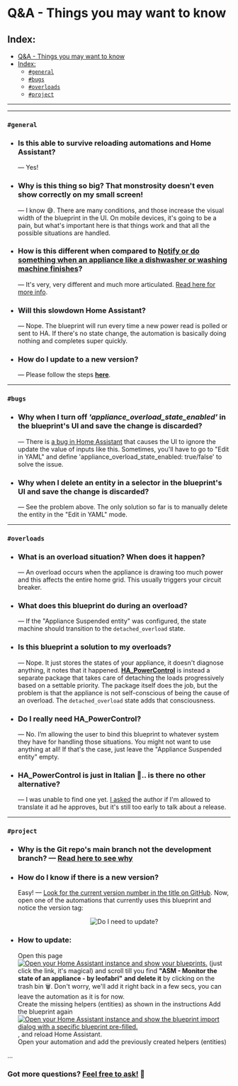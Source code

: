 # Q&A - Things you may want to know

## Index:
  - [Q&A - Things you may want to know](#qa---things-you-may-want-to-know)
  - [Index:](#index)
    - [`#general`](#general)
    - [`#bugs`](#bugs)
    - [`#overloads`](#overloads)
    - [`#project`](#project)

---
---
### `#general`

* ### **Is this able to survive reloading automations and Home Assistant?** 
  —  Yes!

* ### **Why is this thing so big? That monstrosity doesn't even show correctly on my small screen!**
   —  I know 😅. There are many conditions, and those increase the visual width of the blueprint in the UI. On mobile devices, it's going to be a pain, but what's important here is that things work and that all the possible situations are handled.

* ### **How is this different when compared to [Notify or do something when an appliance like a dishwasher or washing machine finishes](https://community.home-assistant.io/t/notify-or-do-something-when-an-appliance-like-a-dishwasher-or-washing-machine-finishes/254841)?** 
  —  It's very, very different and much more articulated. [Read here for more info](https://community.home-assistant.io/t/notify-or-do-something-when-an-appliance-like-a-dishwasher-or-washing-machine-finishes/254841/131?u=leofabri).

* ### **Will this slowdown Home Assistant?** 
  — Nope. The blueprint will run every time a new power read is polled or sent to HA. If there's no state change, the automation is basically doing nothing and completes super quickly.

* ### **How do I update to a new version?** 
  —  Please follow the steps **[here](https://community.home-assistant.io/t/detect-and-monitor-the-status-of-an-appliance-based-on-its-power-consumption-v2-0-0-updated/421670/3)**.

---

### `#bugs`

* ### **Why when I turn off *'appliance_overload_state_enabled'* in the blueprint's UI and save the change is discarded?**
   — There is [a bug in Home Assistant](https://community.home-assistant.io/t/blueprint-booleans-not-saving-after-deployment/440382/2) that causes the UI to ignore the update the value of inputs like this. Sometimes, you'll have to go to "Edit in YAML" and define 'appliance_overload_state_enabled: true/false' to solve the issue.

  
* ### **Why when I delete an entity in a selector in the blueprint's UI and save the change is discarded?**
  — See the problem above. The only solution so far is to manually delete the entity in the "Edit in YAML" mode.

---

### `#overloads`
* ### **What is an overload situation? When does it happen?**
  —  An overload occurs when the appliance is drawing too much power and this affects the entire home grid. This usually triggers your circuit breaker.

* ### **What does this blueprint do during an overload?**
  — If the "Appliance Suspended entity" was configured, the state machine should transition to the `detached_overload` state.
  
* ### **Is this blueprint a solution to my overloads?**
   —  Nope. It just stores the states of your appliance, it doesn't diagnose anything, it notes that it happened. 
  **[HA_PowerControl](https://github.com/andbad/HA_PowerControl)** is instead a separate package that takes care of detaching the loads progressively based on a settable priority. The package itself does the job, but the problem is that the appliance is not self-conscious of being the cause of an overload. The `detached_overload` state adds that consciousness. 

* ### **Do I really need HA_PowerControl?**
  — No. I’m allowing the user to bind this blueprint to whatever system they have for handling those situations. 
  You might not want to use anything at all! If that's the case, just leave the "Appliance Suspended entity" empty.

* ### **HA_PowerControl is just in Italian 🍝.. is there no other alternative?**
  —  I was unable to find one yet. [I asked](https://github.com/andbad/HA_PowerControl/issues/15) the author if I'm allowed to translate it ad he approves, but it's still too early to talk about a release.

---

### `#project`

* ### **Why is the Git repo's main branch not the development branch?** —  [Read here to see why](/Versioning.md)

* ### **How do I know if there is a new version?**
  Easy! — [Look for the current version number in the title on GitHub](https://github.com/leofabri/hassio_appliance-status-monitor#-detect-and-monitor-the-status-of-an-appliance-based-on-its-power-consumption). Now, open one of the automations that currently uses this blueprint and notice the version tag:
  <p align="center">
  <img src="../assets/need-to-update.jpg" alt="Do I need to update?"/>

* ### **How to update:**
  Open this page [![Open your Home Assistant instance and show your blueprints.](https://my.home-assistant.io/badges/blueprints.svg)](https://my.home-assistant.io/redirect/blueprints/) (just click the link, it's magical) and scroll till you find **"ASM - Monitor the state of an appliance - by leofabri"** **and delete it** by clicking on the trash bin 🗑. Don't worry, we'll add it right back in a few secs, you can leave the automation as it is for now. <br>
  Create the missing helpers (entities) as shown in the instructions
  Add the blueprint again [![Open your Home Assistant instance and show the blueprint import dialog with a specific blueprint pre-filled.](https://my.home-assistant.io/badges/blueprint_import.svg)](https://my.home-assistant.io/redirect/blueprint_import/?blueprint_url=https%3A%2F%2Fgithub.com%2Fleofabri%2Fhassio_appliance-status-monitor%2Fblob%2Fmain%2Fappliance-status-monitor.yaml), and reload Home Assistant.<br>
  Open your automation and add the previously created helpers (entities)


...
### Got more questions? [Feel free to ask!](https://community.home-assistant.io/t/detect-and-monitor-the-state-of-an-appliance-based-on-its-power-consumption-v2-1-1-updated/) 🙂
